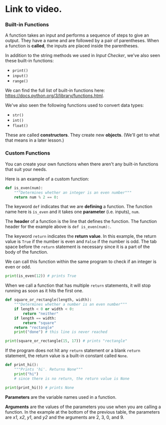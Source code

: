# Link to video.

### Built-in Functions

A function takes an input and performs a sequence of steps to give an output. They have a name and are followed by a pair of parentheses. When a function is **called**, the inputs are placed inside the parentheses.

In addition to the string methods we used in *Input Checker*, we've also seen these built-in functions:

* `print()`
* `input()`
* `range()`

We can find the full list of built-in functions here: https://docs.python.org/3/library/functions.html.

We've also seen the following functions used to convert data types:

* `str()`
* `int()`
* `float()`

These are called **constructors**.  They create new **objects**. (We'll get to what that means in a later lesson.) 

### Custom Functions

You can create your own functions when there aren't any built-in functions that suit your needs.

Here is an example of a custom function:

````python
def is_even(num):
    """Determines whether an integer is an even number"""
    return num % 2 == 0:
````

The keyword `def` indicates that we are **defining** a function. The function name here is `is_even` and it takes one **parameter** (i.e. inputs), `num`.

The **header** of a function is the line that defines the function. The function header for the example above is `def is_even(num):`.

The keyword `return` indicates the **return value**. In this example, the return value is `True` if the number is even and `False` if the number is odd. The tab space before the `return` statement is necessary since it is a part of the body of the function. 

We can call this function within the same program to check if an integer is even or odd.

````python
print(is_even(12)) # prints True
````

When we call a function that has multiple `return` statements, it will stop running as soon as it hits the first one. 

```python
def square_or_rectangle(length, width):
    """Determines whether a number is an even number"""
    if length < 0 or width < 0:
        return "neither"
    if length == width:
        return "square"
    return "rectangle"
    print("done") # this line is never reached

print(square_or_rectangle(15, 17)) # prints "rectangle"
```

If the program does not hit any `return` statement or a blank `return` statement, the return value is a built-in constant called `None`.

```python
def print_hi():
    """Prints 'hi'. Returns None"""
    print("hi")
    # since there is no return, the return value is None

print(print_hi()) # prints None
```

**Parameters** are the variable names used in a function. 

**Arguments** are the values of the parameters you use when you are calling a function. In the example at the bottom of the previous table, the parameters are *x1*, *x2*, *y1*, and *y2* and the arguments are 2, 3, 0, and 9.
